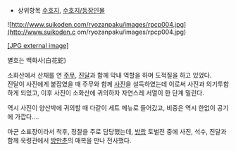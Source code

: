 * 상위항목 [수호지](%EC%88%98%ED%98%B8%EC%A7%80.md), [수호지/등장인물](%EC%88%98%ED%98%B8%EC%A7%80/%EB%93%B1%EC%9E%A5%EC%9D%B8%EB%AC%BC.md)

![http://www.suikoden.com/ryozanpaku/images/rpcp004.jpg](http://www.suikoden.c
om/ryozanpaku/images/rpcp004.jpg)

[[JPG external image]](http://www.suikoden.com/ryozanpaku/images/rpcp004.jpg)

별호는 백화사(白花蛇)

소화산에서 산채를 연 [주무](%EC%A3%BC%EB%AC%B4.md), [진달](%EC%A7%84%EB%8B%AC.md)과 함께
막내 역할을 하며 도적질을 하고 있었다.  
진달이 사진에게 붙잡였을 때 주무와 함께 [사진](%EC%82%AC%EC%A7%84.md)을 설득하였는데 이로써 사진과 의기투합하게
되었고, 이후 사진이 소화산에 귀의하자 자연스레 서열이 한 단계 밀린다.

역시 사진이 양산박에 귀의할 때 다같이 세트 메뉴로 들어갔고, 비중은 역시 한없이 공기에 가깝다....

마군 소표장이라서 척후, 정찰을 주로 담당했는데, [방랍](%EB%B0%A9%EB%9E%8D.md) 토벌전 중에 사진, 석수, 진달과
함께 욱령관에서 [방만춘](%EB%B0%A9%EB%A7%8C%EC%B6%98.md)의 매복을 만나 전사했다.

